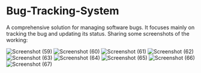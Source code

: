 # Bug-Tracking-System
A comprehensive solution for managing software bugs. It focuses mainly on tracking the bug and updating its status. 
Sharing some screenshots of the working:



![Screenshot (59)](https://github.com/anmol1205/Bug-Tracking-System/assets/91623229/44e4e059-69b6-454f-9d85-e928a05c19f9)
![Screenshot (60)](https://github.com/anmol1205/Bug-Tracking-System/assets/91623229/26bd58e2-3d2e-48f6-8c8f-077e6841975c)
![Screenshot (61)](https://github.com/anmol1205/Bug-Tracking-System/assets/91623229/3ab0f620-0715-4151-8acd-0e1b2e256f2c)
![Screenshot (62)](https://github.com/anmol1205/Bug-Tracking-System/assets/91623229/6a6cc292-9dd2-4459-a674-361211f515ac)
![Screenshot (63)](https://github.com/anmol1205/Bug-Tracking-System/assets/91623229/ae4f09c7-b09d-47b7-8080-dc8e1272fcc9)
![Screenshot (64)](https://github.com/anmol1205/Bug-Tracking-System/assets/91623229/77ee049b-4858-4180-85ea-8268afc062d8)
![Screenshot (65)](https://github.com/anmol1205/Bug-Tracking-System/assets/91623229/379c9fa6-7b63-46d4-b378-0368506c0cab)
![Screenshot (66)](https://github.com/anmol1205/Bug-Tracking-System/assets/91623229/6ed8d7d5-db57-4168-aa19-69a7bf4c660d)
![Screenshot (67)](https://github.com/anmol1205/Bug-Tracking-System/assets/91623229/14ae3cd2-88d7-4909-87fe-6f05b331450a)
